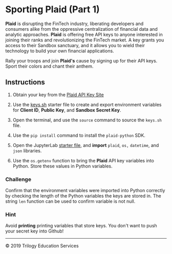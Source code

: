 # Sporting Plaid (Part 1)

**Plaid** is disrupting the FinTech industry, liberating developers and consumers alike from the oppressive centralization of financial data and analytic approaches. **Plaid** is offering free API keys to anyone interested in joining their ranks and revolutionizing the FinTech market. A key grants you access to their Sandbox sanctuary, and it allows you to wield their technology to build your own financial applications.

Rally your troops and join **Plaid's** cause by signing up for their API keys. Sport their colors and chant their anthem.

## Instructions

1. Obtain your key from the [Plaid API Key Site](https://dashboard.plaid.com/account/keys)

2. Use the [keys.sh](Unsolved/Core/keys.sh) starter file to create and export environment variables for **Client ID**, **Public Key**, and **Sandbox Secret Key**.

3. Open the terminal, and use the `source` command to source the `keys.sh` file.

4. Use the `pip install` command to install the `plaid-python` SDK.

5. Open the JupyterLab [starter file](Unsolved/Core/sporting_plaid.ipynb), and **import** `plaid`, `os,` `datetime`, and `json` libraries.

6. Use the `os.getenv` function to bring the **Plaid** API key variables into Python. Store these values in Python variables.

### Challenge

Confirm that the environment variables were imported into Python correctly by checking the length of the Python variables the keys are stored in. The string `len` function can be used to confirm variable is not null.

### Hint

Avoid **printing** printing variables that store keys. You don't want to push your secret key into Github!

- - -

© 2019 Trilogy Education Services
